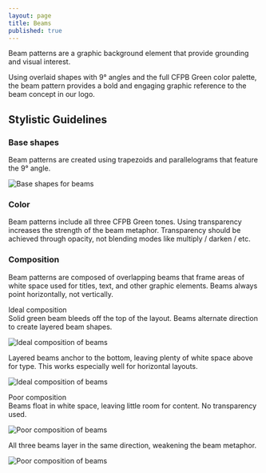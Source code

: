 ```yaml
---
layout: page
title: Beams
published: true
---
```


Beam patterns are a
graphic background
element that provide
grounding and visual
interest.

Using overlaid shapes with 9&deg; angles
and the full CFPB Green color palette,
the beam pattern provides a bold and
engaging graphic reference to the beam
concept in our logo.

## Stylistic Guidelines
### Base shapes
Beam patterns are created using
trapezoids and parallelograms that
feature the 9&deg; angle.

![Base shapes for beams](/design-manual/assets/img/beams/Beams3.png "Base shapes for beams")

### Color
Beam patterns include all three CFPB
Green tones. Using transparency
increases the strength of the beam
metaphor. Transparency should be
achieved through opacity, not blending
modes like multiply / darken / etc.  

### Composition
Beam patterns are composed of
overlapping beams that frame areas
of white space used for titles, text, and
other graphic elements. Beams always
point horizontally, not vertically.

Ideal composition  
Solid green beam
bleeds off the top
of the layout. Beams
alternate direction
to create layered
beam shapes.

![Ideal composition of beams](/design-manual/assets/img/beams/Beams4.png "Ideal beams")

Layered beams
anchor to the bottom,
leaving plenty of
white space above
for type. This works
especially well for
horizontal layouts.

![Ideal composition of beams](/design-manual/assets/img/beams/Beams5.png "Ideal beams")

Poor composition  
Beams float in white
space, leaving little
room for content. No
transparency used.

![Poor composition of beams](/design-manual/assets/img/beams/Beams6.png "Poor composition of beams")

All three beams
layer in the same
direction, weakening
the beam metaphor.

![Poor composition of beams](/design-manual/assets/img/beams/Beams7.png "Poor composition of beams")